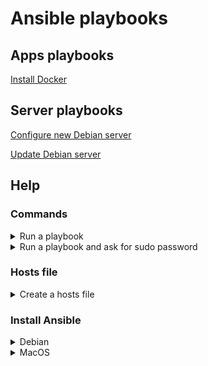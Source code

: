 # Ansible playbooks

## Apps playbooks

[Install Docker](playbooks/apps/install_docker.yml)

## Server playbooks

[Configure new Debian server](playbooks/configure_new_debian_server.yml)

[Update Debian server](playbooks/update_server.yml)

## Help

### Commands

<details>
<summary>Run a playbook</summary>
<br>

```sh
ansible-playbook -i <hosts_file> playbooks/<playbook>.yml
```
</details>

<details>
<summary>Run a playbook and ask for sudo password</summary>
<br>

```sh
append --ask-become-pass

ansible-playbook -i hosts playbooks/<playbook>.yml --ask-become-pass
```
</details>

### Hosts file

<details>
<summary>Create a hosts file</summary>
<br>

Create a `hosts` file with a list of hosts you want to interact with. 
```sh
[<group_name>]
<username>@<hostname>
```

example:
```sh
[update_server]
jondoe@192.168.1.10
```
</details>

### Install Ansible

<details>
<summary>Debian</summary>

Update your system’s package database and install the necessary dependencies:
```sh
sudo apt update && sudo apt install -y python3-pip git
```
Install Ansible with pip:
```sh
python3 -m pip install --user ansible
```
Verify that Ansible is installed correctly by running the following command:
```sh
ansible --version
```
</details>

<details>
<summary>MacOS</summary>

Install Homebrew:
```sh
/bin/bash -c "$(curl -fsSL https://raw.githubusercontent.com/Homebrew/install/HEAD/install.sh)"
```
Install Ansible with brew:
```sh
brew install ansible
```
Verify that Ansible is installed correctly by running the following command:
```sh
ansible --version
```
</details>
